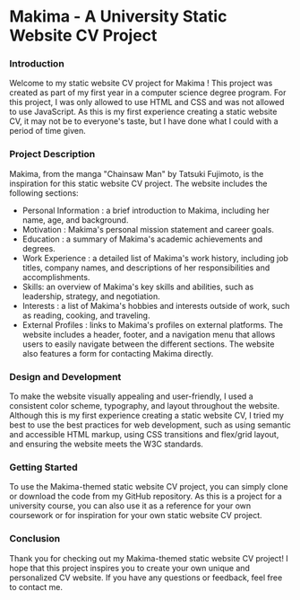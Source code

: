 # Makima - A University Static Website CV Project

### Introduction

Welcome to my static website CV project for Makima ! This project was created as part of my first year in a computer science degree program. For this project, I was only allowed to use HTML and CSS and was not allowed to use JavaScript.
As this is my first experience creating a static website CV, it may not be to everyone's taste, but I have done what I could with a period of time given.

### Project Description

Makima, from the manga "Chainsaw Man" by Tatsuki Fujimoto, is the inspiration for this static website CV project. The website includes the following sections:

- Personal Information : a brief introduction to Makima, including her name, age, and background.
- Motivation : Makima's personal mission statement and career goals.
- Education : a summary of Makima's academic achievements and degrees.
- Work Experience : a detailed list of Makima's work history, including job titles, company names, and descriptions of her responsibilities and accomplishments.
- Skills: an overview of Makima's key skills and abilities, such as leadership, strategy, and negotiation.
- Interests : a list of Makima's hobbies and interests outside of work, such as reading, cooking, and traveling.
- External Profiles : links to Makima's profiles on external platforms.
  The website includes a header, footer, and a navigation menu that allows users to easily navigate between the different sections. The website also features a form for contacting Makima directly.

### Design and Development

To make the website visually appealing and user-friendly, I used a consistent color scheme, typography, and layout throughout the website.
Although this is my first experience creating a static website CV, I tried my best to use the best practices for web development, such as using semantic and accessible HTML markup, using CSS transitions and flex/grid layout, and ensuring the website meets the W3C standards.

### Getting Started

To use the Makima-themed static website CV project, you can simply clone or download the code from my GitHub repository. As this is a project for a university course, you can also use it as a reference for your own coursework or for inspiration for your own static website CV project.

### Conclusion

Thank you for checking out my Makima-themed static website CV project! I hope that this project inspires you to create your own unique and personalized CV website. If you have any questions or feedback, feel free to contact me.
